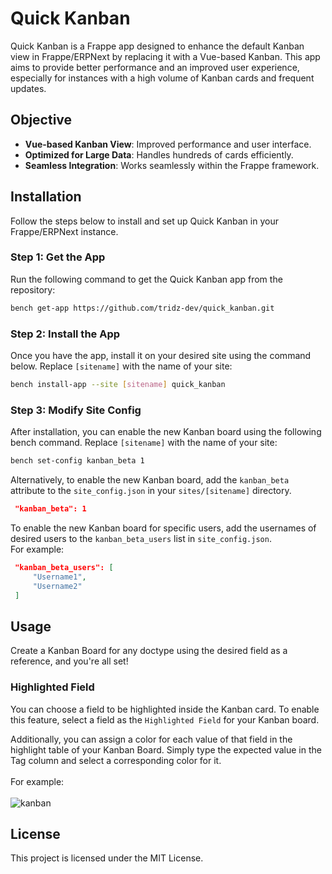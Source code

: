 # Quick Kanban

Quick Kanban is a Frappe app designed to enhance the default Kanban view in Frappe/ERPNext by replacing it with a Vue-based Kanban. This app aims to provide better performance and an improved user experience, especially for instances with a high volume of Kanban cards and frequent updates.

## Objective

- **Vue-based Kanban View**: Improved performance and user interface.
- **Optimized for Large Data**: Handles hundreds of cards efficiently.
- **Seamless Integration**: Works seamlessly within the Frappe framework.

## Installation

Follow the steps below to install and set up Quick Kanban in your Frappe/ERPNext instance.

### Step 1: Get the App

Run the following command to get the Quick Kanban app from the repository:

```bash
bench get-app https://github.com/tridz-dev/quick_kanban.git
```

### Step 2: Install the App

Once you have the app, install it on your desired site using the command below. Replace `[sitename]` with the name of your site:

```bash
bench install-app --site [sitename] quick_kanban
```

### Step 3: Modify Site Config

After installation, you can enable the new Kanban board using the following bench command. Replace `[sitename]` with the name of your site:

```bash
bench set-config kanban_beta 1
```

Alternatively, to enable the new Kanban board, add the `kanban_beta` attribute to the `site_config.json` in your `sites/[sitename]` directory.

```json
 "kanban_beta": 1
```

To enable the new Kanban board for specific users, add the usernames of desired users to the `kanban_beta_users` list in `site_config.json`.<br> For example:

```json
 "kanban_beta_users": [
     "Username1",
     "Username2"
 ]
```

## Usage

Create a Kanban Board for any doctype using the desired field as a reference, and you're all set!

### Highlighted Field

You can choose a field to be highlighted inside the Kanban card. To enable this feature, select a field as the `Highlighted Field` for your Kanban board.

Additionally, you can assign a color for each value of that field in the highlight table of your Kanban Board. Simply type the expected value in the Tag column and select a corresponding color for it.<br><br>
For example: <br><br>
![kanban](https://github.com/user-attachments/assets/b25bac25-189c-4e79-a0ee-5e1ba0cc1fa0)

## License

This project is licensed under the MIT License.

